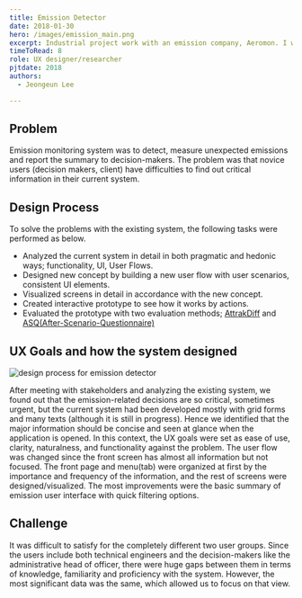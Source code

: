 ```yaml
---
title: Emission Detector
date: 2018-01-30
hero: /images/emission_main.png
excerpt: Industrial project work with an emission company, Aeromon. I was involved in a user experience design and evaluation.
timeToRead: 8
role: UX designer/researcher
pjtdate: 2018
authors:
  - Jeongeun Lee

---
```


## Problem

Emission monitoring system was to detect, measure unexpected emissions and report the summary to decision-makers. The problem was that novice users (decision makers, client) have difficulties to find out critical information in their current system.


## Design Process

To solve the problems with the existing system, the following tasks were performed as below. 
 - Analyzed the current system in detail in both pragmatic and hedonic ways; functionality, UI, User Flows. 
 - Designed new concept by building a new user flow with user scenarios, consistent UI elements.
 - Visualized screens in detail in accordance with the new concept.
 - Created interactive prototype to see how it works by actions.
 - Evaluated the prototype with two evaluation methods; [AttrakDiff](http://attrakdiff.de/index-en.html) and [ASQ(After-Scenario-Questionnaire)](https://www.researchgate.net/publication/230786769_Psychometric_evaluation_of_an_after-scenario_questionnaire_for_computer_usability_studies_The_ASQ)



## UX Goals and how the system designed


 ![design process for emission detector](/images/emission_sketches.png)

After meeting with stakeholders and analyzing the existing system, we found out that the emission-related decisions are so critical, sometimes urgent, but the current system had been developed mostly with grid forms and many texts (although it is still in progress). Hence we identified that the major information should be concise and seen at glance when the application is opened. In this context, the UX goals were set as ease of use, clarity, naturalness, and functionality against the problem. The user flow was changed since the front screen has almost all information but not focused. The front page and menu(tab) were organized at first by the importance and frequency of the information, and the rest of screens were designed/visualized. The most improvements were the basic summary of emission user interface with quick filtering options.

## Challenge

It was difficult to satisfy for the completely different two user groups. Since the users include both technical engineers and the decision-makers like the administrative head of officer, there were huge gaps between them in terms of knowledge, familiarity and proficiency with the system. However, the most significant data was the same, which allowed us to focus on that view.
